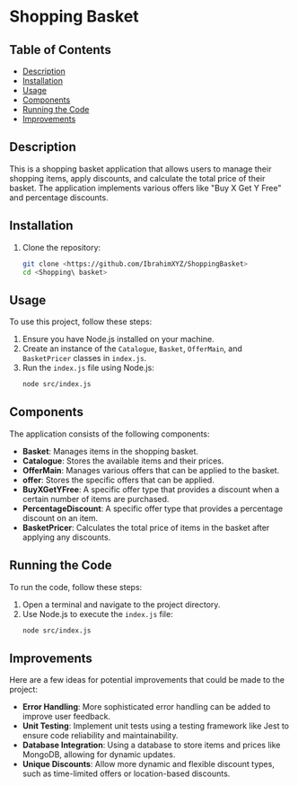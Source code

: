 # Shopping Basket

## Table of Contents
- [Description](#description)
- [Installation](#installation)
- [Usage](#usage)
- [Components](#components)
- [Running the Code](#running-the-code)
- [Improvements](#improvements)


## Description
This is a shopping basket application that allows users to manage their shopping items, apply discounts, and calculate the total price of their basket. The application implements various offers like "Buy X Get Y Free" and percentage discounts.

## Installation
1. Clone the repository:
   ```bash
   git clone <https://github.com/IbrahimXYZ/ShoppingBasket>
   cd <Shopping\ basket>

## Usage

To use this project, follow these steps:

1. Ensure you have Node.js installed on your machine.
2. Create an instance of the `Catalogue`, `Basket`, `OfferMain`, and `BasketPricer` classes in `index.js`.
3. Run the `index.js` file using Node.js:
   ```bash
   node src/index.js
   ```

## Components

The application consists of the following components:

- **Basket**: Manages items in the shopping basket.
- **Catalogue**: Stores the available items and their prices.
- **OfferMain**: Manages various offers that can be applied to the basket.
- **offer**: Stores the specific offers that can be applied.
- **BuyXGetYFree**: A specific offer type that provides a discount when a certain number of items are purchased.
- **PercentageDiscount**: A specific offer type that provides a percentage discount on an item.
- **BasketPricer**: Calculates the total price of items in the basket after applying any discounts.

## Running the Code

To run the code, follow these steps:

1. Open a terminal and navigate to the project directory.
2. Use Node.js to execute the `index.js` file:
   ```bash
   node src/index.js
   ```



## Improvements

Here are a few ideas for potential improvements that could be made to the project:

- **Error Handling**: More sophisticated error handling can be added to improve user feedback.
- **Unit Testing**: Implement unit tests using a testing framework like Jest to ensure code reliability and maintainability.
- **Database Integration**: Using a database to store items and prices like MongoDB, allowing for dynamic updates.
- **Unique Discounts**: Allow more dynamic and flexible discount types, such as time-limited offers or location-based discounts.
